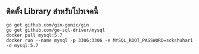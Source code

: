 ## ติดตั้ง Library สำหรับโปรเจคนี้
```
go get github.com/gin-gonic/gin
go get github.com/go-sql-driver/mysql
docker pull mysql:5.7
docker run --name mysql -p 3306:3306 -e MYSQL_ROOT_PASSWORD=sckshuhari -d mysql:5.7
```